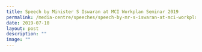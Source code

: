 ```yaml
---
title: Speech by Minister S Iswaran at MCI Workplan Seminar 2019
permalink: /media-centre/speeches/speech-by-mr-s-iswaran-at-mci-workplan-seminar-2019/
date: 2019-07-10
layout: post
description: ""
image: ""
---
```

